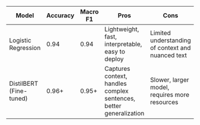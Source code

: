 | Model                   | Accuracy | Macro F1 | Pros                                                               | Cons                                              | Production Suitability                                                  |
| ----------------------- | -------- | -------- | ------------------------------------------------------------------ | ------------------------------------------------- | ----------------------------------------------------------------------- |
| Logistic Regression     | 0.94     | 0.94     | Lightweight, fast, interpretable, easy to deploy                   | Limited understanding of context and nuanced text | ✅ Good for prototypes or small datasets                                 |
| DistilBERT (Fine-tuned) | 0.96+    | 0.95+    | Captures context, handles complex sentences, better generalization | Slower, larger model, requires more resources     | ✅ Preferred for production due to better performance on real-world text |

